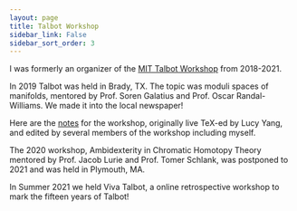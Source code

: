 ```yaml
---
layout: page
title: Talbot Workshop
sidebar_link: False
sidebar_sort_order: 3
---
```


I was formerly an organizer of the [MIT Talbot Workshop](https://math.mit.edu/events/talbot/) from 2018-2021.

In 2019 Talbot was held in Brady, TX. The topic was moduli spaces of manifolds, mentored by Prof. Soren Galatius and Prof. Oscar Randal-Williams. We made it into the local newspaper!

Here are the [notes](https://www.dropbox.com/sh/741rbybzkif4ngz/AACr9xpeRxcajQi5mPHUfa5Sa?dl=0) for the workshop, originally live TeX-ed by Lucy Yang, and edited by several members of the workshop including myself.

The 2020 workshop, Ambidexterity in Chromatic Homotopy Theory mentored by Prof. Jacob Lurie and Prof. Tomer Schlank, was postponed to 2021 and was held in Plymouth, MA. 

In Summer 2021 we held Viva Talbot, a online retrospective workshop to mark the fifteen years of Talbot!
